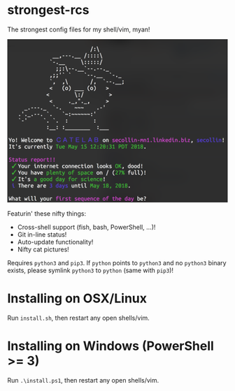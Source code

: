 # strongest-rcs
The strongest config files for my shell/vim, myan!

![](image.png)

Featurin' these nifty things:
 * Cross-shell support (fish, bash, PowerShell, ...)!
 * Git in-line status!
 * Auto-update functionality!
 * Nifty cat pictures!

Requires `python3` and `pip3`. If `python` points to `python3` and no `python3` binary exists, please symlink `python3` to `python` (same with `pip3`)!

# Installing on OSX/Linux
Run `install.sh`, then restart any open shells/vim.

# Installing on Windows (PowerShell >= 3)
Run `.\install.ps1`, then restart any open shells/vim.
